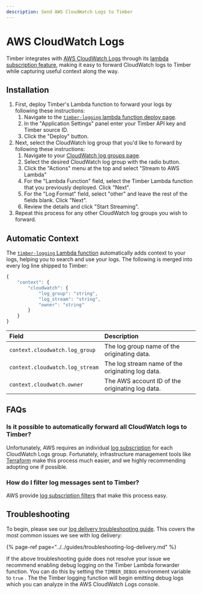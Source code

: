 ```yaml
---
description: Send AWS CloudWatch Logs to Timber
---
```


# AWS CloudWatch Logs

Timber integrates with [AWS CloudWatch Logs](https://docs.aws.amazon.com/AmazonCloudWatch/latest/logs/WhatIsCloudWatchLogs.html) through its [lambda subscription feature](https://docs.aws.amazon.com/AmazonCloudWatch/latest/logs/Subscriptions.html), making it easy to forward CloudWatch logs to Timber while capturing useful context along the way.

## Installation

1. First, deploy Timber's Lambda function to forward your logs by following these instructions: 
   1. Navigate to the [`timber-logging` lambda function deploy page](%20https://console.aws.amazon.com/lambda/home#/create/app?applicationId=arn:aws:serverlessrepo:us-east-1:754402436383:applications/timber-logging).
   2. In the "Application Settings" panel enter your Timber API key and Timber source ID.
   3. Click the "Deploy" button. 
2. Next, select the CloudWatch log group that you'd like to forward by following these instructions: 
   1. Navigate to your [CloudWatch log groups page](%20https://console.aws.amazon.com/cloudwatch/home#logs:).
   2. Select the desired CloudWatch log group with the radio button.
   3. Click the "Actions" menu at the top and select "Stream to AWS Lambda"
   4. For the "Lambda Function" field, select the Timber Lambda function that you previously deployed. Click "Next".
   5. For the "Log Format" field, select "other" and leave the rest of the fields blank. Click "Next".
   6. Review the details and click "Start Streaming". 
3. Repeat this process for any other CloudWatch log groups you wish to forward.

## Automatic Context

The [`timber-logging` Lambda function](%20https://serverlessrepo.aws.amazon.com/applications/arn:aws:serverlessrepo:us-east-1:754402436383:applications~timber-logging) automatically adds context to your logs, helping you to search and use your logs. The following is merged into every log line shipped to Timber:

```javascript
{
    "context": {
        "cloudwatch": {
            "log_group": "string",
            "log_stream": "string",
            "owner": "string"
        }
    }
}
```

| Field | Description |
| :--- | :--- |
| `context.cloudwatch.log_group` | The log group name of the originating data. |
| `context.cloudwatch.log_stream` | The log stream name of the originating log data. |
| `context.cloudwatch.owner` | The AWS account ID of the originating log data. |

## FAQs

### Is it possible to automatically forward all CloudWatch logs to Timber?

Unfortunately, AWS requires an individual [log subscription](https://docs.aws.amazon.com/AmazonCloudWatch/latest/logs/Subscriptions.html) for each CloudWatch Logs group. Fortunately, infrastructure management tools like [Terraform](https://www.terraform.io/docs/providers/aws/r/cloudwatch_log_subscription_filter.html) make this process much easier, and we highly recommending adopting one if possible.

### How do I filter log messages sent to Timber?

AWS provide [log subscription filters](https://docs.aws.amazon.com/AmazonCloudWatch/latest/logs/SubscriptionFilters.html) that make this process easy.

## Troubleshooting

To begin, please see our [log delivery troubleshooting guide](../../guides/troubleshooting-log-delivery.md). This covers the most common issues we see with log delivery:

{% page-ref page="../../guides/troubleshooting-log-delivery.md" %}

If the above troubleshooting guide does not resolve your issue we recommend enabling debug logging on the Timber Lambda forwarder function. You can do this by setting the `TIMBER_DEBUG` environment variable to `true` . The the Timber logging function will begin emitting debug logs which you can analyze in the AWS CloudWatch Logs console.

